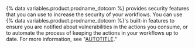 {% data variables.product.prodname_dotcom %} provides security features that you can use to increase the security of your workflows. You can use {% data variables.product.prodname_dotcom %}'s built-in features to ensure you are notified about vulnerabilities in the actions you consume, or to automate the process of keeping the actions in your workflows up to date. For more information, see "[AUTOTITLE](/actions/security-guides/using-githubs-security-features-to-secure-your-use-of-github-actions)."
